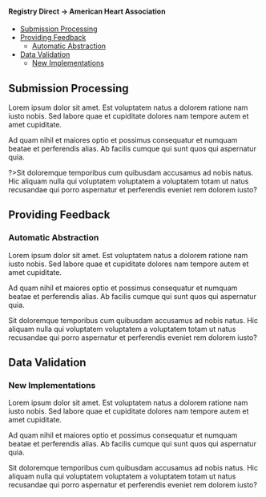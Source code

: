 #### Registry Direct -> American Heart Association
  - [Submission Processing](#submission-processing)
  - [Providing Feedback](#providing-feedback)
    - [Automatic Abstraction](#providing-feedback)
  - [Data Validation](#data-validation)
    - [New Implementations](#new-implementations)

## Submission Processing

Lorem ipsum dolor sit amet. Est voluptatem natus a dolorem ratione nam iusto nobis. Sed labore quae et cupiditate dolores nam tempore autem et amet cupiditate.

Ad quam nihil et maiores optio et possimus consequatur et numquam beatae et perferendis alias. Ab facilis cumque qui sunt quos qui aspernatur quia.

?>Sit doloremque temporibus cum quibusdam accusamus ad nobis natus. Hic aliquam nulla qui voluptatem voluptatem a voluptatem totam ut natus recusandae qui porro aspernatur et perferendis eveniet rem dolorem iusto?

## Providing Feedback

### Automatic Abstraction

Lorem ipsum dolor sit amet. Est voluptatem natus a dolorem ratione nam iusto nobis. Sed labore quae et cupiditate dolores nam tempore autem et amet cupiditate.

Ad quam nihil et maiores optio et possimus consequatur et numquam beatae et perferendis alias. Ab facilis cumque qui sunt quos qui aspernatur quia.

Sit doloremque temporibus cum quibusdam accusamus ad nobis natus. Hic aliquam nulla qui voluptatem voluptatem a voluptatem totam ut natus recusandae qui porro aspernatur et perferendis eveniet rem dolorem iusto?

## Data Validation

### New Implementations

Lorem ipsum dolor sit amet. Est voluptatem natus a dolorem ratione nam iusto nobis. Sed labore quae et cupiditate dolores nam tempore autem et amet cupiditate.

Ad quam nihil et maiores optio et possimus consequatur et numquam beatae et perferendis alias. Ab facilis cumque qui sunt quos qui aspernatur quia.

Sit doloremque temporibus cum quibusdam accusamus ad nobis natus. Hic aliquam nulla qui voluptatem voluptatem a voluptatem totam ut natus recusandae qui porro aspernatur et perferendis eveniet rem dolorem iusto?